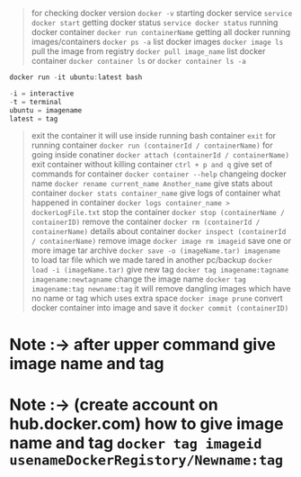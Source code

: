 > for checking docker version `docker -v`
> starting docker service `service docker start`
> getting docker status `service docker status`
> running docker container `docker run containerName`
> getting all docker running images/containers `docker ps -a`
> list docker images `docker image ls`
> pull the image from registry `docker pull image_name`
> list docker container `docker container ls` or `docker container ls -a`

```javascript
docker run -it ubuntu:latest bash

-i = interactive 
-t = terminal 
ubuntu = imagename 
latest = tag
```

> exit the container it will use inside running bash container `exit`
> for running container `docker run (containerId / containerName)`
> for going inside conatiner `docker attach (containerId / containerName)`
> exit container  without killing container `ctrl + p and q`
> give set of commands for container `docker container --help`
> changeing docker name `docker rename current_name Another_name`
> give stats about container `docker stats container_name`
> give logs of container what happened in container `docker logs container_name > dockerLogFile.txt`
> stop the container `docker stop (containerName / containerID)`
> remove the container `docker rm (containerId / containerName)`
> details about container `docker inspect (containerId / containerName)`
> remove image `docker image rm imageid`
> save one or more image tar archive `docker save -o (imageName.tar) imagename `
> to load tar file which we made tared in another pc/backup `docker load -i (imageName.tar)`
> give new tag `docker tag imagename:tagname imagename:newtagname`
> change the image name `docker tag imagename:tag newname:tag`
> it will remove dangling images which have no name or tag which uses extra space `docker image prune`
> convert docker container into image and save it `docker commit (containerID)`

# Note :-> after upper command give image name and tag
# Note :-> (create account on hub.docker.com) how to give image name and tag `docker tag imageid usenameDockerRegistory/Newname:tag`